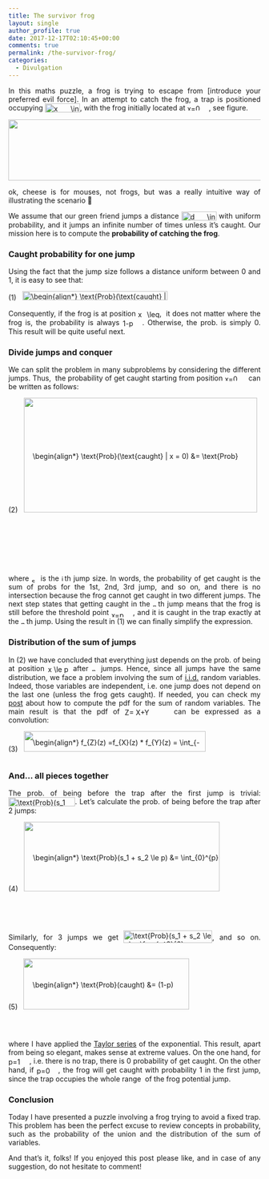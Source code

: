 ```yaml
---
title: The survivor frog
layout: single
author_profile: true
date: 2017-12-17T02:10:45+00:00
comments: true
permalink: /the-survivor-frog/
categories:
  - Divulgation
---
```

<p style="text-align: justify;">
  In this maths puzzle, a frog is trying to escape from [introduce your preferred evil force]. In an attempt to catch the frog, a trap is positioned occupying <img src="/wp-content/ql-cache/quicklatex.com-87e51820566742debbba4bf080ec9804_l3.png" class="ql-img-inline-formula quicklatex-auto-format" alt="&#120;&#32;&#92;&#105;&#110;&#32;&#40;&#112;&#44;&#49;&#41;" title="Rendered by QuickLaTeX.com" height="18" width="70" style="vertical-align: -4px;" />, with the frog initially located at <img src="/wp-content/ql-cache/quicklatex.com-07c80c594c7f3571eed9d9a49ab9474d_l3.png" class="ql-img-inline-formula quicklatex-auto-format" alt="&#120;&#61;&#48;" title="Rendered by QuickLaTeX.com" height="12" width="43" style="vertical-align: 0px;" />, see figure.
</p>

[<img class=" wp-image-391 aligncenter" src="/content/2017/12/amphibian-1295172_640.png" alt="" width="542" height="122" srcset="/content/2017/12/amphibian-1295172_640.png 731w, /content/2017/12/amphibian-1295172_640-300x68.png 300w" sizes="(max-width: 542px) 100vw, 542px" />](/content/2017/12/amphibian-1295172_640.png)

<p style="text-align: justify;">
  ok, cheese is for mouses, not frogs, but was a really intuitive way of illustrating the scenario 🙂
</p>

<p style="text-align: justify;">
  We assume that our green friend jumps a distance <img src="/wp-content/ql-cache/quicklatex.com-1abd331f3ba89d291aa720d968c37dc3_l3.png" class="ql-img-inline-formula quicklatex-auto-format" alt="&#100;&#32;&#92;&#105;&#110;&#32;&#40;&#48;&#44;&#49;&#41;" title="Rendered by QuickLaTeX.com" height="18" width="70" style="vertical-align: -4px;" /> with uniform probability, and it jumps an infinite number of times unless it&#8217;s caught. Our mission here is to compute the <strong>probability of catching the frog</strong>.
</p>

### **Caught probability for one jump**

<p style="text-align: justify;">
  Using the fact that the jump size follows a distance uniform between 0 and 1, it is easy to see that:
</p>

<p class="ql-center-displayed-equation" style="line-height: 18px;">
  <span class="ql-right-eqno"> (1) </span><span class="ql-left-eqno"> &nbsp; </span><img src="/wp-content/ql-cache/quicklatex.com-8380750fb71c29c389131aaafce73f5d_l3.png" height="18" width="290" class="ql-img-displayed-equation quicklatex-auto-format" alt="&#92;&#98;&#101;&#103;&#105;&#110;&#123;&#97;&#108;&#105;&#103;&#110;&#42;&#125;&#32;&#92;&#116;&#101;&#120;&#116;&#123;&#80;&#114;&#111;&#98;&#125;&#40;&#92;&#116;&#101;&#120;&#116;&#123;&#99;&#97;&#117;&#103;&#104;&#116;&#125;&#32;&#124;&#32;&#120;&#32;&#61;&#32;&#116;&#41;&#32;&#61;&#32;&#49;&#32;&#45;&#32;&#112;&#44;&#32;&#92;&#113;&#117;&#97;&#100;&#32;&#92;&#102;&#111;&#114;&#97;&#108;&#108;&#32;&#116;&#32;&#92;&#108;&#101;&#32;&#112;&#46;&#32;&#92;&#101;&#110;&#100;&#123;&#97;&#108;&#105;&#103;&#110;&#42;&#125;" title="Rendered by QuickLaTeX.com" />
</p>

<p style="text-align: justify;">
  Consequently, if the frog is at position <img src="/wp-content/ql-cache/quicklatex.com-05dd9b552e9ee67c89e7e4ac69a22fd7_l3.png" class="ql-img-inline-formula quicklatex-auto-format" alt="&#120;&#32;&#92;&#108;&#101;&#113;&#32;&#112;" title="Rendered by QuickLaTeX.com" height="16" width="43" style="vertical-align: -4px;" />,  it does not matter where the frog is, the probability is always <img src="/wp-content/ql-cache/quicklatex.com-cc188c0109a787acc6ffc737d83c1b65_l3.png" class="ql-img-inline-formula quicklatex-auto-format" alt="&#49;&#45;&#112;" title="Rendered by QuickLaTeX.com" height="16" width="39" style="vertical-align: -4px;" />. Otherwise, the prob. is simply 0. This result will be quite useful next.
</p>

### **Divide jumps and conquer**

<p style="text-align: justify;">
  We can split the problem in many subproblems by considering the different jumps. Thus,  the probability of get caught starting from position <img src="/wp-content/ql-cache/quicklatex.com-07c80c594c7f3571eed9d9a49ab9474d_l3.png" class="ql-img-inline-formula quicklatex-auto-format" alt="&#120;&#61;&#48;" title="Rendered by QuickLaTeX.com" height="12" width="43" style="vertical-align: 0px;" /> can be written as follows:
</p>

<p class="ql-center-displayed-equation" style="line-height: 229px;">
  <span class="ql-right-eqno"> (2) </span><span class="ql-left-eqno"> &nbsp; </span><img src="/wp-content/ql-cache/quicklatex.com-524616f44c78e9fdbc80b4ee0204421c_l3.png" height="229" width="466" class="ql-img-displayed-equation quicklatex-auto-format" alt="&#92;&#98;&#101;&#103;&#105;&#110;&#123;&#97;&#108;&#105;&#103;&#110;&#42;&#125; &#92;&#116;&#101;&#120;&#116;&#123;&#80;&#114;&#111;&#98;&#125;&#40;&#92;&#116;&#101;&#120;&#116;&#123;&#99;&#97;&#117;&#103;&#104;&#116;&#125;&#32;&#124;&#32;&#120;&#32;&#61;&#32;&#48;&#41;&#32;&#38;&#61;&#32;&#92;&#116;&#101;&#120;&#116;&#123;&#80;&#114;&#111;&#98;&#125;&#40;&#92;&#116;&#101;&#120;&#116;&#123;&#99;&#97;&#117;&#103;&#104;&#116;&#32;&#49;&#115;&#116;&#32;&#106;&#117;&#109;&#112;&#125;&#32;&#124;&#32;&#120;&#32;&#61;&#32;&#48;&#41;&#32;&#32;&#92;&#92;&#32;&#38;&#43;&#32;&#32;&#92;&#116;&#101;&#120;&#116;&#123;&#80;&#114;&#111;&#98;&#125;&#40;&#92;&#116;&#101;&#120;&#116;&#123;&#99;&#97;&#117;&#103;&#104;&#116;&#32;&#50;&#110;&#100;&#32;&#106;&#117;&#109;&#112;&#125;&#32;&#124;&#32;&#120;&#32;&#61;&#32;&#48;&#41;&#32;&#43;&#32;&#92;&#108;&#100;&#111;&#116;&#115;&#32;&#92;&#92; &#38;&#61;&#32;&#92;&#115;&#117;&#109;&#95;&#123;&#105;&#61;&#48;&#125;&#94;&#123;&#92;&#105;&#110;&#102;&#116;&#121;&#125;&#32;&#92;&#116;&#101;&#120;&#116;&#123;&#80;&#114;&#111;&#98;&#125;&#32;&#92;&#108;&#101;&#102;&#116;&#40;&#92;&#116;&#101;&#120;&#116;&#123;&#99;&#97;&#117;&#103;&#104;&#116;&#32;&#36;&#110;&#36;&#116;&#104;&#32;&#106;&#117;&#109;&#112;&#125;&#32;&#124;&#32;&#120;&#32;&#61;&#32;&#48;&#32;&#92;&#114;&#105;&#103;&#104;&#116;&#41;&#32;&#32;&#92;&#92; &#38;&#61;&#32;&#92;&#115;&#117;&#109;&#95;&#123;&#105;&#61;&#48;&#125;&#94;&#123;&#92;&#105;&#110;&#102;&#116;&#121;&#125;&#32;&#92;&#116;&#101;&#120;&#116;&#123;&#80;&#114;&#111;&#98;&#125;&#32;&#92;&#108;&#101;&#102;&#116;&#40;&#92;&#115;&#117;&#109;&#95;&#123;&#105;&#61;&#49;&#125;&#94;&#123;&#110;&#45;&#49;&#125;&#32;&#115;&#95;&#105;&#32;&#92;&#108;&#101;&#32;&#112;&#32;&#32;&#92;&#99;&#97;&#112;&#32;&#92;&#115;&#117;&#109;&#95;&#123;&#105;&#61;&#49;&#125;&#94;&#123;&#110;&#125;&#32;&#115;&#95;&#105;&#32;&#92;&#105;&#110;&#32;&#40;&#112;&#44;&#49;&#41;&#32;&#92;&#114;&#105;&#103;&#104;&#116;&#41;&#32;&#92;&#92; &#38;&#61;&#32;&#40;&#49;&#45;&#112;&#41;&#32;&#92;&#115;&#117;&#109;&#95;&#123;&#105;&#61;&#48;&#125;&#94;&#123;&#92;&#105;&#110;&#102;&#116;&#121;&#125;&#32;&#92;&#116;&#101;&#120;&#116;&#123;&#80;&#114;&#111;&#98;&#125;&#92;&#108;&#101;&#102;&#116;&#40;&#92;&#115;&#117;&#109;&#95;&#123;&#105;&#61;&#49;&#125;&#94;&#123;&#110;&#45;&#49;&#125;&#32;&#115;&#95;&#105;&#32;&#92;&#108;&#101;&#32;&#112;&#32;&#92;&#114;&#105;&#103;&#104;&#116;&#41;&#46; &#92;&#101;&#110;&#100;&#123;&#97;&#108;&#105;&#103;&#110;&#42;&#125;" title="Rendered by QuickLaTeX.com" />
</p>

<p style="text-align: justify;">
  where <img src="/wp-content/ql-cache/quicklatex.com-45cc5ed26f6044b8593dd2fe2b9aa4f3_l3.png" class="ql-img-inline-formula quicklatex-auto-format" alt="&#115;&#95;&#105;" title="Rendered by QuickLaTeX.com" height="11" width="13" style="vertical-align: -3px;" /> is the <img src="/wp-content/ql-cache/quicklatex.com-8511b1f6cf9db17d46ddabb67bac99f5_l3.png" class="ql-img-inline-formula quicklatex-auto-format" alt="&#105;" title="Rendered by QuickLaTeX.com" height="12" width="6" style="vertical-align: 0px;" />th jump size. In words, the probability of get caught is the sum of probs for the 1st, 2nd, 3rd jump, and so on, and there is no intersection because the frog cannot get caught in two different jumps. The next step states that getting caught in the <img src="/wp-content/ql-cache/quicklatex.com-a63eb5ff0272d3119fa684be6e7acce8_l3.png" class="ql-img-inline-formula quicklatex-auto-format" alt="&#110;" title="Rendered by QuickLaTeX.com" height="8" width="11" style="vertical-align: 0px;" />th jump means that the frog is still before the threshold point <img src="/wp-content/ql-cache/quicklatex.com-413386df21cf1184e42c35b24fd570a3_l3.png" class="ql-img-inline-formula quicklatex-auto-format" alt="&#120;&#61;&#112;" title="Rendered by QuickLaTeX.com" height="12" width="43" style="vertical-align: -4px;" />, and it is caught in the trap exactly at the <img src="/wp-content/ql-cache/quicklatex.com-a63eb5ff0272d3119fa684be6e7acce8_l3.png" class="ql-img-inline-formula quicklatex-auto-format" alt="&#110;" title="Rendered by QuickLaTeX.com" height="8" width="11" style="vertical-align: 0px;" />th jump. Using the result in (1) we can finally simplify the expression.
</p>

### **Distribution of the sum of jumps**

<p style="text-align: justify;">
  In (2) we have concluded that everything just depends on the prob. of being at position <img src="/wp-content/ql-cache/quicklatex.com-cbbfec75422d70292e1e3546a91093e6_l3.png" class="ql-img-inline-formula quicklatex-auto-format" alt="&#120;&#32;&#92;&#108;&#101;&#32;&#112;" title="Rendered by QuickLaTeX.com" height="16" width="43" style="vertical-align: -4px;" /> after <img src="/wp-content/ql-cache/quicklatex.com-a63eb5ff0272d3119fa684be6e7acce8_l3.png" class="ql-img-inline-formula quicklatex-auto-format" alt="&#110;" title="Rendered by QuickLaTeX.com" height="8" width="11" style="vertical-align: 0px;" /> jumps. Hence, since all jumps have the same distribution, we face a problem involving the sum of <a href="https://en.wikipedia.org/wiki/Independent_and_identically_distributed_random_variables">i.i.d.</a> random variables. Indeed, those variables are independent, i.e. one jump does not depend on the last one (unless the frog gets caught). If needed, you can check my <a href="https://marctorrellas.com/pdf-of-the-sum-of-independent-random-variables/">post</a> about how to compute the pdf for the sum of random variables. The main result is that the pdf of <img src="/wp-content/ql-cache/quicklatex.com-e3265008bdbf273e3519ff18ab13cef8_l3.png" class="ql-img-inline-formula quicklatex-auto-format" alt="&#90;&#61;&#32;&#88;&#43;&#89;" title="Rendered by QuickLaTeX.com" height="14" width="88" style="vertical-align: -2px;" /> can be expressed as a convolution:
</p>

<p class="ql-center-displayed-equation" style="line-height: 41px;">
  <span class="ql-right-eqno"> (3) </span><span class="ql-left-eqno"> &nbsp; </span><img src="/wp-content/ql-cache/quicklatex.com-1437424cd00d9464c3b644808ae41df3_l3.png" height="41" width="363" class="ql-img-displayed-equation quicklatex-auto-format" alt="&#92;&#98;&#101;&#103;&#105;&#110;&#123;&#97;&#108;&#105;&#103;&#110;&#42;&#125; &#102;&#95;&#123;&#90;&#125;&#40;&#122;&#41;&#32;&#61;&#102;&#95;&#123;&#88;&#125;&#40;&#122;&#41;&#32;&#42;&#32;&#102;&#95;&#123;&#89;&#125;&#40;&#122;&#41;&#32;&#61;&#32;&#92;&#105;&#110;&#116;&#95;&#123;&#45;&#92;&#105;&#110;&#102;&#116;&#121;&#125;&#94;&#123;&#92;&#105;&#110;&#102;&#116;&#121;&#125;&#32;&#92;&#33;&#92;&#33;&#92;&#33;&#92;&#33;&#92;&#33;&#32;&#102;&#95;&#123;&#88;&#125;&#40;&#120;&#41;&#32;&#102;&#95;&#123;&#89;&#125;&#40;&#122;&#45;&#120;&#41;&#32;&#92;&#112;&#97;&#114;&#116;&#105;&#97;&#108;&#32;&#120;&#46; &#92;&#101;&#110;&#100;&#123;&#97;&#108;&#105;&#103;&#110;&#42;&#125;" title="Rendered by QuickLaTeX.com" />
</p>

### **And&#8230; all pieces together**

<p style="text-align: justify;">
  The prob. of being before the trap after the first jump is trivial: <img src="/wp-content/ql-cache/quicklatex.com-80d53e470463b8eeca7dbf73fcbed33a_l3.png" class="ql-img-inline-formula quicklatex-auto-format" alt="&#92;&#116;&#101;&#120;&#116;&#123;&#80;&#114;&#111;&#98;&#125;&#40;&#115;&#95;&#49;&#32;&#32;&#92;&#108;&#101;&#32;&#112;&#41;&#32;&#61;&#32;&#112;" title="Rendered by QuickLaTeX.com" height="18" width="133" style="vertical-align: -4px;" />. Let&#8217;s calculate the prob. of being before the trap after 2 jumps:
</p>

<p class="ql-center-displayed-equation" style="line-height: 139px;">
  <span class="ql-right-eqno"> (4) </span><span class="ql-left-eqno"> &nbsp; </span><img src="/wp-content/ql-cache/quicklatex.com-7211c3826fccf57715400178ed01d137_l3.png" height="139" width="391" class="ql-img-displayed-equation quicklatex-auto-format" alt="&#92;&#98;&#101;&#103;&#105;&#110;&#123;&#97;&#108;&#105;&#103;&#110;&#42;&#125; &#92;&#116;&#101;&#120;&#116;&#123;&#80;&#114;&#111;&#98;&#125;&#40;&#115;&#95;&#49;&#32;&#43;&#32;&#115;&#95;&#50;&#32;&#92;&#108;&#101;&#32;&#112;&#41;&#32;&#38;&#61;&#32;&#92;&#105;&#110;&#116;&#95;&#123;&#48;&#125;&#94;&#123;&#112;&#125;&#32;&#92;&#112;&#97;&#114;&#116;&#105;&#97;&#108;&#32;&#120;&#32;&#92;&#105;&#110;&#116;&#95;&#123;&#45;&#92;&#105;&#110;&#102;&#116;&#121;&#125;&#94;&#123;&#92;&#105;&#110;&#102;&#116;&#121;&#125;&#32;&#92;&#33;&#92;&#33;&#92;&#33;&#92;&#33;&#92;&#33;&#32;&#102;&#95;&#123;&#83;&#95;&#49;&#125;&#40;&#92;&#116;&#97;&#117;&#41;&#32;&#102;&#95;&#123;&#83;&#95;&#50;&#125;&#40;&#120;&#45;&#92;&#116;&#97;&#117;&#41;&#92;&#44;&#92;&#44;&#32;&#92;&#112;&#97;&#114;&#116;&#105;&#97;&#108;&#32;&#92;&#116;&#97;&#117;&#32;&#32;&#92;&#92; &#38;&#61;&#32;&#92;&#105;&#110;&#116;&#95;&#123;&#48;&#125;&#94;&#123;&#112;&#125;&#92;&#112;&#97;&#114;&#116;&#105;&#97;&#108;&#32;&#120;&#32;&#92;&#105;&#110;&#116;&#95;&#123;&#48;&#125;&#94;&#123;&#120;&#125;&#32;&#92;&#33;&#92;&#33;&#92;&#33;&#92;&#33;&#92;&#33;&#32;&#49;&#32;&#92;&#99;&#100;&#111;&#116;&#32;&#49;&#32;&#92;&#44;&#92;&#44;&#32;&#92;&#112;&#97;&#114;&#116;&#105;&#97;&#108;&#32;&#92;&#116;&#97;&#117;&#32;&#32;&#92;&#92; &#38;&#61;&#32;&#92;&#105;&#110;&#116;&#95;&#123;&#48;&#125;&#94;&#123;&#112;&#125;&#32;&#120;&#92;&#44;&#92;&#44;&#32;&#92;&#112;&#97;&#114;&#116;&#105;&#97;&#108;&#32;&#120;&#32;&#32;&#61;&#32;&#92;&#102;&#114;&#97;&#99;&#123;&#112;&#94;&#50;&#125;&#123;&#50;&#125;&#46; &#92;&#101;&#110;&#100;&#123;&#97;&#108;&#105;&#103;&#110;&#42;&#125;" title="Rendered by QuickLaTeX.com" />
</p>

<p style="text-align: justify;">
  Similarly, for 3 jumps we get <img src="/wp-content/ql-cache/quicklatex.com-2ed1828e1a73cb038f17828c03ca7ee4_l3.png" class="ql-img-inline-formula quicklatex-auto-format" alt="&#92;&#116;&#101;&#120;&#116;&#123;&#80;&#114;&#111;&#98;&#125;&#40;&#115;&#95;&#49;&#32;&#43;&#32;&#115;&#95;&#50;&#32;&#92;&#108;&#101;&#32;&#112;&#41;&#32;&#61;&#32;&#92;&#102;&#114;&#97;&#99;&#123;&#112;&#94;&#51;&#125;&#123;&#54;&#125;" title="Rendered by QuickLaTeX.com" height="25" width="177" style="vertical-align: -6px;" />, and so on. Consequently:
</p>

<p class="ql-center-displayed-equation" style="line-height: 102px;">
  <span class="ql-right-eqno"> (5) </span><span class="ql-left-eqno"> &nbsp; </span><img src="/wp-content/ql-cache/quicklatex.com-1b0e0544865dcdfdde6ecccde52b0fa7_l3.png" height="102" width="331" class="ql-img-displayed-equation quicklatex-auto-format" alt="&#92;&#98;&#101;&#103;&#105;&#110;&#123;&#97;&#108;&#105;&#103;&#110;&#42;&#125; &#92;&#116;&#101;&#120;&#116;&#123;&#80;&#114;&#111;&#98;&#125;&#40;&#99;&#97;&#117;&#103;&#104;&#116;&#41;&#32;&#38;&#61;&#32;&#40;&#49;&#45;&#112;&#41;&#32;&#92;&#108;&#101;&#102;&#116;&#40;&#32;&#49;&#32;&#43;&#32;&#112;&#32;&#43;&#32;&#92;&#102;&#114;&#97;&#99;&#123;&#112;&#94;&#50;&#125;&#123;&#50;&#125;&#32;&#43;&#32;&#92;&#108;&#100;&#111;&#116;&#115;&#32;&#92;&#114;&#105;&#103;&#104;&#116;&#41;&#32;&#92;&#92; &#38;&#61;&#32;&#40;&#49;&#45;&#112;&#41;&#32;&#92;&#115;&#117;&#109;&#95;&#123;&#105;&#61;&#48;&#125;&#94;&#123;&#92;&#105;&#110;&#102;&#116;&#121;&#125;&#32;&#92;&#102;&#114;&#97;&#99;&#123;&#112;&#94;&#110;&#125;&#123;&#110;&#125;&#32;&#61;&#32;&#40;&#49;&#45;&#112;&#41;&#32;&#101;&#94;&#112;&#46; &#92;&#101;&#110;&#100;&#123;&#97;&#108;&#105;&#103;&#110;&#42;&#125;" title="Rendered by QuickLaTeX.com" />
</p>

<p style="text-align: justify;">
  where I have applied the <a href="https://en.wikipedia.org/wiki/Taylor_series#Exponential_function">Taylor series</a> of the exponential. This result, apart from being so elegant, makes sense at extreme values. On the one hand, for <img src="/wp-content/ql-cache/quicklatex.com-abdeb0a6487242cb6f05fc62f43800dd_l3.png" class="ql-img-inline-formula quicklatex-auto-format" alt="&#112;&#61;&#49;" title="Rendered by QuickLaTeX.com" height="16" width="42" style="vertical-align: -4px;" />, i.e. there is no trap, there is 0 probability of get caught. On the other hand, if <img src="/wp-content/ql-cache/quicklatex.com-2f07f30eb38a79fc42e5bd38715b4bb6_l3.png" class="ql-img-inline-formula quicklatex-auto-format" alt="&#112;&#61;&#48;" title="Rendered by QuickLaTeX.com" height="16" width="43" style="vertical-align: -4px;" />, the frog will get caught with probability 1 in the first jump, since the trap occupies the whole range  of the frog potential jump.
</p>

### **Conclusion**

<p style="text-align: justify;">
  Today I have presented a puzzle involving a frog trying to avoid a fixed trap. This problem has been the perfect excuse to review concepts in probability, such as the probability of the union and the distribution of the sum of variables.
</p>

<p style="text-align: justify;">
  And that&#8217;s it, folks! If you enjoyed this post please like, and in case of any suggestion, do not hesitate to comment!
</p>

<div id="wp-ulike-post-356" class="wpulike wpulike-default " >
  <div class="wp_ulike_general_class wp_ulike_is_unliked">
    <a data-ulike-id="356" data-ulike-nonce="6b1176f1a2" data-ulike-type="likeThis" data-ulike-status="3" class="wp_ulike_btn wp_ulike_put_image"> </a> <span class="count-box"></span>
  </div>
</div>
